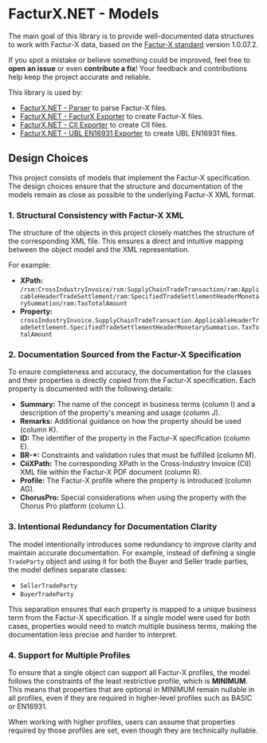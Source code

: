 ﻿# FacturX.NET - Models

The main goal of this library is to provide well-documented data structures to work with Factur-X data, based on the [Factur-X standard](https://fnfe-mpe.org/factur-x/) version 1.0.07.2.

If you spot a mistake or believe something could be improved, feel free to **open an issue** or even **contribute a fix**! Your feedback and contributions help keep the project accurate and reliable.

This library is used by:
- [FacturX.NET - Parser](../FacturXDotNet.Parser/README.md) to parse Factur-X files.
- [FacturX.NET - FacturX Exporter](../FacturXDotNet.Exporter.FacturX/README.md) to create Factur-X files.
- [FacturX.NET - CII Exporter](../FacturXDotNet.Exporter.CII/README.md) to create CII files.
- [FacturX.NET - UBL EN16931 Exporter](../FacturXDotNet.Exporter.UblEn16931/README.md) to create UBL EN16931 files.

## Design Choices

This project consists of models that implement the Factur-X specification. The design choices ensure that the structure and documentation of the models remain as close as possible to the underlying Factur-X XML format.

### 1. Structural Consistency with Factur-X XML

The structure of the objects in this project closely matches the structure of the corresponding XML file. This ensures a direct and intuitive mapping between the object model and the XML representation.

For example:
- **XPath:** `/rsm:CrossIndustryInvoice/rsm:SupplyChainTradeTransaction/ram:ApplicableHeaderTradeSettlement/ram:SpecifiedTradeSettlementHeaderMonetarySummation/ram:TaxTotalAmount`
- **Property:** `crossIndustryInvoice.SupplyChainTradeTransaction.ApplicableHeaderTradeSettlement.SpecifiedTradeSettlementHeaderMonetarySummation.TaxTotalAmount`

### 2. Documentation Sourced from the Factur-X Specification

To ensure completeness and accuracy, the documentation for the classes and their properties is directly copied from the Factur-X specification. Each property is documented with the following details:
- **Summary:** The name of the concept in business terms (column I) and a description of the property's meaning and usage (column J).
- **Remarks:** Additional guidance on how the property should be used (column K).
- **ID:** The identifier of the property in the Factur-X specification (column E).
- **BR-\*:** Constraints and validation rules that must be fulfilled (column M).
- **CiiXPath:** The corresponding XPath in the Cross-Industry Invoice (CII) XML file within the Factur-X PDF document (column R).
- **Profile:** The Factur-X profile where the property is introduced (column AG).
- **ChorusPro:** Special considerations when using the property with the Chorus Pro platform (column L).

### 3. Intentional Redundancy for Documentation Clarity

The model intentionally introduces some redundancy to improve clarity and maintain accurate documentation. For example, instead of defining a single `TradeParty` object and using it for both the Buyer and Seller trade parties, the model defines separate classes:
- `SellerTradeParty`
- `BuyerTradeParty`

This separation ensures that each property is mapped to a unique business term from the Factur-X specification. If a single model were used for both cases, properties would need to match multiple business terms, making the documentation less precise and harder to interpret.

### 4. Support for Multiple Profiles

To ensure that a single object can support all Factur-X profiles, the model follows the constraints of the least restrictive profile, which is **MINIMUM**. This means that properties that are optional in MINIMUM remain nullable in all profiles, even if they are required in higher-level profiles such as BASIC or EN16931.

When working with higher profiles, users can assume that properties required by those profiles are set, even though they are technically nullable.